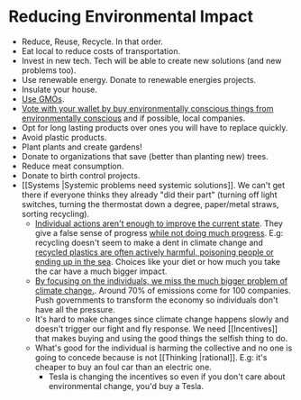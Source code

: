 # Reducing Environmental Impact

- Reduce, Reuse, Recycle. In that order.
- Eat local to reduce costs of transportation.
- Invest in new tech. Tech will be able to create new solutions (and new problems too).
- Use renewable energy. Donate to renewable energies projects.
- Insulate your house.
- [Use GMOs](https://www.bio.org/blogs/gmos-have-benefits-environment).
- [Vote with your wallet by buy environmentally conscious things from environmentally conscious](https://youtu.be/yiw6_JakZFc) and if possible, local companies.
- Opt for long lasting products over ones you will have to replace quickly.
- Avoid plastic products.
- Plant plants and create gardens!
- Donate to organizations that save (better than planting new) trees.
- Reduce meat consumption.
- Donate to birth control projects.
- [[Systems |Systemic problems need systemic solutions]]. We can't get there if everyone thinks they already "did their part" (turning off light switches, turning the thermostat down a degree, paper/metal straws, sorting recycling).
	- [Individual actions aren't enough to improve the current state](https://www.youtube.com/watch?v=DYLWZPFEWTw). They give a false sense of progress [while not doing much progress](https://criticalscience.medium.com/climate-change-on-a-little-planet-b859721767d5). E.g: recycling doesn't seem to make a dent in climate change and [recycled plastics are often actively harmful, poisoning people or ending up in the sea](https://hwfo.substack.com/p/an-illustrated-guide-to-plastic-straws). Choices like your diet or how much you take the car have a much bigger impact.
	- [By focusing on the individuals, we miss the much bigger problem of climate change.](https://youtu.be/RSgXcFdHxFI?list=WL). Around 70% of emissions come for 100 companies. Push governments to transform the economy so individuals don't have all the pressure.
	- It's hard to make changes since climate change happens slowly and doesn't trigger our fight and fly response. We need [[Incentives]] that makes buying and using the good things the selfish thing to do.
	- What's good for the individual is harming the collective and no one is going to concede because is not [[Thinking |rational]]. E.g: it's cheaper to buy an foul car than an electric one.
		- Tesla is changing the incentives so even if you don't care about environmental change, you'd buy a Tesla.
